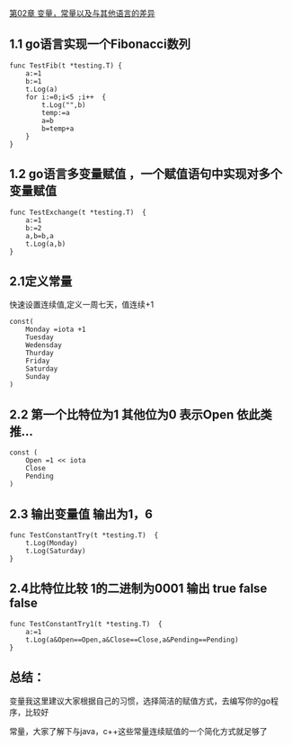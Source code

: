 <a href="https://github.com/java-aodeng/golang-examples">第02章 变量，常量以及与其他语言的差异</a>


## 1.1 go语言实现一个Fibonacci数列
```
func TestFib(t *testing.T) {
	a:=1
	b:=1
	t.Log(a)
	for i:=0;i<5 ;i++  {
		t.Log("",b)
		temp:=a
		a=b
		b=temp+a
	}
}
```
## 1.2 go语言多变量赋值 ，一个赋值语句中实现对多个变量赋值
```
func TestExchange(t *testing.T)  {
	a:=1
	b:=2
	a,b=b,a
	t.Log(a,b)
}
```
## 2.1定义常量
快速设置连续值,定义一周七天，值连续+1
```
const(
	Monday =iota +1
	Tuesday
	Wedensday
	Thurday
	Friday
	Saturday
	Sunday
)
```
## 2.2 第一个比特位为1 其他位为0 表示Open 依此类推...
```
const (
	Open =1 << iota
	Close
	Pending
)
```
## 2.3 输出变量值 输出为1，6
```
func TestConstantTry(t *testing.T)  {
	t.Log(Monday)
	t.Log(Saturday)
}
```
## 2.4比特位比较 1的二进制为0001 输出 true false false
```
func TestConstantTry1(t *testing.T)  {
	a:=1
	t.Log(a&Open==Open,a&Close==Close,a&Pending==Pending)
}
```

## 总结：
变量我这里建议大家根据自己的习惯，选择简洁的赋值方式，去编写你的go程序，比较好

常量，大家了解下与java，c++这些常量连续赋值的一个简化方式就足够了
